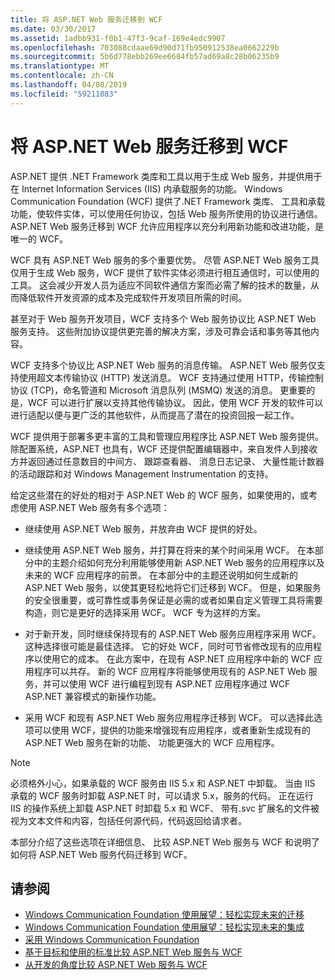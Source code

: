```yaml
---
title: 将 ASP.NET Web 服务迁移到 WCF
ms.date: 03/30/2017
ms.assetid: 1adbb931-f0b1-47f3-9caf-169e4edc9907
ms.openlocfilehash: 703088cdaae69d90d71fb950912538ea0662229b
ms.sourcegitcommit: 5b6d778ebb269ee6684fb57ad69a8c28b06235b9
ms.translationtype: MT
ms.contentlocale: zh-CN
ms.lasthandoff: 04/08/2019
ms.locfileid: "59211083"
---
```

# <a name="migrating-aspnet-web-services-to-wcf"></a>将 ASP.NET Web 服务迁移到 WCF
ASP.NET 提供 .NET Framework 类库和工具以用于生成 Web 服务，并提供用于在 Internet Information Services (IIS) 内承载服务的功能。 Windows Communication Foundation (WCF) 提供了.NET Framework 类库、 工具和承载功能，使软件实体，可以使用任何协议，包括 Web 服务所使用的协议进行通信。  ASP.NET Web 服务迁移到 WCF 允许应用程序以充分利用新功能和改进功能，是唯一的 WCF。  
  
 WCF 具有 ASP.NET Web 服务的多个重要优势。 尽管 ASP.NET Web 服务工具仅用于生成 Web 服务，WCF 提供了软件实体必须进行相互通信时，可以使用的工具。 这会减少开发人员为适应不同软件通信方案而必需了解的技术的数量，从而降低软件开发资源的成本及完成软件开发项目所需的时间。  
  
 甚至对于 Web 服务开发项目，WCF 支持多个 Web 服务协议比 ASP.NET Web 服务支持。 这些附加协议提供更完善的解决方案，涉及可靠会话和事务等其他内容。  
  
 WCF 支持多个协议比 ASP.NET Web 服务的消息传输。 ASP.NET Web 服务仅支持使用超文本传输协议 (HTTP) 发送消息。 WCF 支持通过使用 HTTP，传输控制协议 (TCP)，命名管道和 Microsoft 消息队列 (MSMQ) 发送的消息。 更重要的是，WCF 可以进行扩展以支持其他传输协议。 因此，使用 WCF 开发的软件可以进行适配以便与更广泛的其他软件，从而提高了潜在的投资回报一起工作。  
  
 WCF 提供用于部署多更丰富的工具和管理应用程序比 ASP.NET Web 服务提供。 除配置系统，ASP.NET 也具有，WCF 还提供配置编辑器中，来自发件人到接收方并返回通过任意数目的中间方、 跟踪查看器、 消息日志记录、 大量性能计数器的活动跟踪和对 Windows Management Instrumentation 的支持。  
  
 给定这些潜在的好处的相对于 ASP.NET Web 的 WCF 服务，如果使用的，或考虑使用 ASP.NET Web 服务有多个选项：  
  
-   继续使用 ASP.NET Web 服务，并放弃由 WCF 提供的好处。  
  
-   继续使用 ASP.NET Web 服务，并打算在将来的某个时间采用 WCF。 在本部分中的主题介绍如何充分利用能够使用新 ASP.NET Web 服务的应用程序以及未来的 WCF 应用程序的前景。 在本部分中的主题还说明如何生成新的 ASP.NET Web 服务，以使其更轻松地将它们迁移到 WCF。 但是，如果服务的安全很重要，或可靠性或事务保证是必需的或者如果自定义管理工具将需要构造，则它是更好的选择采用 WCF。 WCF 专为这样的方案。  
  
-   对于新开发，同时继续保持现有的 ASP.NET Web 服务应用程序采用 WCF。 这种选择很可能是最佳选择。 它的好处 WCF，同时可节省修改现有的应用程序以使用它的成本。 在此方案中，在现有 ASP.NET 应用程序中新的 WCF 应用程序可以共存。 新的 WCF 应用程序将能够使用现有的 ASP.NET Web 服务，并可以使用 WCF 进行编程到现有 ASP.NET 应用程序通过 WCF ASP.NET 兼容模式的新操作功能。  
  
-   采用 WCF 和现有 ASP.NET Web 服务应用程序迁移到 WCF。 可以选择此选项可以使用 WCF，提供的功能来增强现有应用程序，或者重新生成现有的 ASP.NET Web 服务在新的功能、 功能更强大的 WCF 应用程序。  
  
> [!NOTE]
>  必须格外小心，如果承载的 WCF 服务由 IIS 5.x 和 ASP.NET 中卸载。 当由 IIS 承载的 WCF 服务时卸载 ASP.NET 时，可以请求 5.x，服务的代码。 正在运行 IIS 的操作系统上卸载 ASP.NET 时卸载 5.x 和 WCF、 带有.svc 扩展名的文件被视为文本文件和内容，包括任何源代码，代码返回给请求者。  
  
 本部分介绍了这些选项在详细信息、 比较 ASP.NET Web 服务与 WCF 和说明了如何将 ASP.NET Web 服务代码迁移到 WCF。  
  
## <a name="see-also"></a>请参阅

- [Windows Communication Foundation 使用展望：轻松实现未来的迁移](../../../../docs/framework/wcf/feature-details/anticipating-adopting-wcf-migration.md)
- [Windows Communication Foundation 使用展望：轻松实现未来的集成](../../../../docs/framework/wcf/feature-details/anticipating-adopting-the-wcf-easing-future-integration.md)
- [采用 Windows Communication Foundation](../../../../docs/framework/wcf/feature-details/adopting-wcf.md)
- [基于目标和使用的标准比较 ASP.NET Web 服务与 WCF](../../../../docs/framework/wcf/feature-details/comparing-aspnet-web-services-to-wcf-based-on-purpose-and-standards-used.md)
- [从开发的角度比较 ASP.NET Web 服务与 WCF](../../../../docs/framework/wcf/feature-details/comparing-aspnet-web-services-to-wcf-based-on-development.md)
